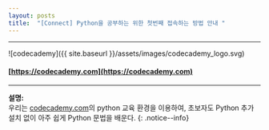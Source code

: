 ```yaml
---
layout: posts
title:  "[Connect] Python을 공부하는 위한 첫번째 접속하는 방법 안내 "
---
```

    
<hr/>

![codecademy]({{ site.baseurl }}/assets/images/codecademy_logo.svg)
#### [https://codecademy.com](https://codecademy.com)
<hr/>    


**설명:**    
우리는 [codecademy.com](https://codecademy.com)의 python 교육 환경을 이용하여, 초보자도 Python 추가 설치 없이 아주 쉽게 Python 문법을 배운다.
{: .notice--info}
